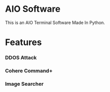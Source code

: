 # AIO Software
This is an AIO Terminal Software Made In Python. 

# Features
### DDOS Attack
### Cohere Command+ 
### Image Searcher
